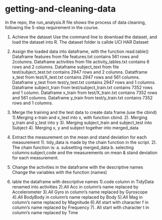 # getting-and-cleaning-data
In the repo, the run_analysis.R file shows the process of data cleaning, following the 5-step requirement in the course.

1. Achieve the dataset
Use the command line to download the dataset, and load the dataset into R. The dataset folder is callde UCI HAR Dataset

2. Assign the loaded data into dataframe, with the function read.table()
Dataframe features from file features.txt contains 561 rows and 2columns.
Dataframe activities from file activity_lables.txt contains 6 rows and 2 columns.
Dataframe subject_text from file test/subject_test.txt contains 2947 rows and 2 columns.
Datatframe x_test from test/X_test.txt contains 2947 rows and 561 columns.
Dataframe y_test from test/y_test.txt contains 2947 rows and 1 columns.
Dataframe subject_train from test/subject_train.txt contains 7352 rows and 1 column.
Dataframe x_train from test/X_train.txt contains 7352 rows and 561 columns.
Dataframe y_train from test/y_train.txt contains 7352 rows and 1 columns.


3. Merge the training and the test data to create data frame.(use the cbind)
1).Merging x-train and x_test into x, with function cbind.
2). Merging y_train and y_test into y
3). Merging subject_train and subject_test into Subject
4). Merging x, y and subject together into merged_data

4. Extract the measurement on the mean and stand deviation for each measurement
1). tidy_data is made by the chain function in the script.
2). The chain function is:
a. subsetting merged_data
b. selecting columns:subject,code and the measurements on mean & stand deviation for each measurement.

5. Change the activities in the dataframe with the descriptive names
Change the variables with the function (names)

6. lable the dataframe with descriptive names
1).code column in TidyData renamed into activities
2).All Acc in column’s name replaced by Accelerometer
3).All Gyro in column’s name replaced by Gyroscope
4).All BodyBody in column’s name replaced by Body
5).All Mag in column’s name replaced by Magnitude
6).All start with character f in column’s name replaced by Frequency
7). All start with character t in column’s name replaced by Time


